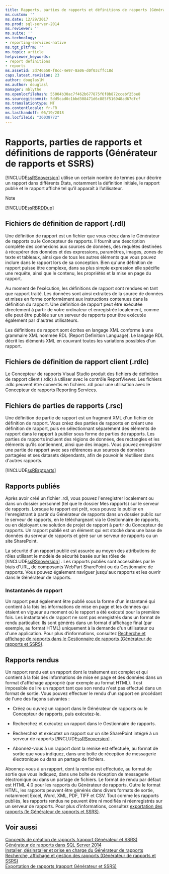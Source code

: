 ```yaml
---
title: Rapports, parties de rapports et définitions de rapports (Générateur de rapports et SSRS) | Microsoft Docs
ms.custom: ''
ms.date: 12/29/2017
ms.prod: sql-server-2014
ms.reviewer: ''
ms.suite: ''
ms.technology:
- reporting-services-native
ms.tgt_pltfrm: ''
ms.topic: article
helpviewer_keywords:
- report definitions
- reports
ms.assetid: 2d746550-f8cc-4e97-8a06-d0f03cffc18d
caps.latest.revision: 23
author: douglaslM
ms.author: douglasl
manager: mblythe
ms.openlocfilehash: 55004b30ac7f462b677875f6f8b872ccebf25be8
ms.sourcegitcommit: 5dd5cad0c1bbd308471d6c885f516948ad67dfcf
ms.translationtype: MT
ms.contentlocale: fr-FR
ms.lasthandoff: 06/19/2018
ms.locfileid: "36038772"
---
```

# <a name="reports-report-parts-and-report-definitions-report-builder-and-ssrs"></a>Rapports, parties de rapports et définitions de rapports (Générateur de rapports et SSRS)
  [!INCLUDE[ssRSnoversion](../../includes/ssrsnoversion-md.md)] utilise un certain nombre de termes pour décrire un rapport dans différents États, notamment la définition initiale, le rapport publié et le rapport affiché tel qu’il apparaît à l’utilisateur.  
  
> [!NOTE]  
>  [!INCLUDE[ssRBRDDup](../../includes/ssrbrddup-md.md)]  
  
## <a name="report-definition-rdl-files"></a>Fichiers de définition de rapport (.rdl)  
 Une définition de rapport est un fichier que vous créez dans le Générateur de rapports ou le Concepteur de rapports. Il fournit une description complète des connexions aux sources de données, des requêtes destinées à récupérer des données et des expressions, paramètres, images, zones de texte et tableaux, ainsi que de tous les autres éléments que vous pouvez inclure dans le rapport lors de sa conception. Bien qu'une définition de rapport puisse être complexe, dans sa plus simple expression elle spécifie une requête, ainsi que le contenu, les propriétés et la mise en page du rapport.  
  
 Au moment de l'exécution, les définitions de rapport sont rendues en tant que rapport traité. Les données sont ainsi extraites de la source de données et mises en forme conformément aux instructions contenues dans la définition du rapport. Une définition de rapport peut être exécutée directement à partir de votre ordinateur et enregistrée localement, comme elle peut être publiée sur un serveur de rapports pour être exécutée également par d'autres utilisateurs.  
  
 Les définitions de rapport sont écrites en langage XML conforme à une grammaire XML nommée RDL (Report Definition Language). Le langage RDL décrit les éléments XML en couvrant toutes les variations possibles d'un rapport.  
  
## <a name="client-report-definition-rdlc-files"></a>Fichiers de définition de rapport client (.rdlc)  
 Le Concepteur de rapports Visual Studio produit des fichiers de définition de rapport client (.rdlc) à utiliser avec le contrôle ReportViewer. Les fichiers .rdlc peuvent être convertis en fichiers .rdl pour une utilisation avec le Concepteur de rapports Reporting Services.  
  
## <a name="report-part-rsc-files"></a>Fichiers de parties de rapports (.rsc)  
 Une définition de partie de rapport est un fragment XML d'un fichier de définition de rapport. Vous créez des parties de rapports en créant une définition de rapport, puis en sélectionnant séparément des éléments de rapport dans le rapport à publier sous forme de parties de rapports. Les parties de rapports incluent des régions de données, des rectangles et les éléments qu'ils contiennent, ainsi que des images. Vous pouvez enregistrer une partie de rapport avec ses références aux sources de données partagées et ses datasets dépendants, afin de pouvoir le réutiliser dans d'autres rapports.  
  
 [!INCLUDE[ssRBrptparts](../../includes/ssrbrptparts-md.md)]  
  
## <a name="published-reports"></a>Rapports publiés  
 Après avoir créé un fichier .rdl, vous pouvez l'enregistrer localement ou dans un dossier personnel (tel que le dossier Mes rapports) sur le serveur de rapports. Lorsque le rapport est prêt, vous pouvez le publier en l'enregistrant à partir du Générateur de rapports dans un dossier public sur le serveur de rapports, en le téléchargeant via le Gestionnaire de rapports, ou en déployant une solution de projet de rapport à partir du Concepteur de rapports. Un rapport publié est un élément qui est stocké dans une base de données du serveur de rapports et géré sur un serveur de rapports ou un site SharePoint.  
  
 La sécurité d'un rapport publié est assurée au moyen des attributions de rôles utilisant le modèle de sécurité basée sur les rôles de [!INCLUDE[ssRSnoversion](../../includes/ssrsnoversion-md.md)] . Les rapports publiés sont accessibles par le biais d'URL, de composants WebPart SharePoint ou du Gestionnaire de rapports. Vous pouvez également naviguer jusqu'aux rapports et les ouvrir dans le Générateur de rapports.  
  
### <a name="report-snapshots"></a>Instantanés de rapport  
 Un rapport peut également être publié sous la forme d'un instantané qui contient à la fois les informations de mise en page et les données qui étaient en vigueur au moment où le rapport a été exécuté pour la première fois. Les instantanés de rapport ne sont pas enregistrés dans un format de rendu particulier. Ils sont générés dans un format d'affichage final (par exemple, au format HTML) uniquement à la demande d'un utilisateur ou d'une application. Pour plus d’informations, consultez [Recherche et affichage de rapports dans le Gestionnaire de rapports &#40;Générateur de rapports et SSRS&#41;](../report-builder/finding-and-viewing-reports-in-the-web-portal-report-builder-and-ssrs.md).  
  
## <a name="rendered-reports"></a>Rapports rendus  
 Un rapport rendu est un rapport dont le traitement est complet et qui contient à la fois des informations de mise en page et des données dans un format d'affichage approprié (par exemple au format HTML). Il est impossible de lire un rapport tant que son rendu n'est pas effectué dans un format de sortie. Vous pouvez effectuer le rendu d'un rapport en procédant de l'une des façons suivantes :  
  
-   Créez ou ouvrez un rapport dans le Générateur de rapports ou le Concepteur de rapports, puis exécutez-le.  
  
-   Recherchez et exécutez un rapport dans le Gestionnaire de rapports.  
  
-   Recherchez et exécutez un rapport sur un site SharePoint intégré à un serveur de rapports [!INCLUDE[ssRSnoversion](../../includes/ssrsnoversion-md.md)] .  
  
-   Abonnez-vous à un rapport dont la remise est effectuée, au format de sortie que vous indiquez, dans une boîte de réception de messagerie électronique ou dans un partage de fichiers.  
  
 Abonnez-vous à un rapport, dont la remise est effectuée, au format de sortie que vous indiquez, dans une boîte de réception de messagerie électronique ou dans un partage de fichiers. Le format de rendu par défaut est HTML 4.0 pour les rapports du Générateur de rapports. Outre le format HTML, les rapports peuvent être générés dans divers formats de sortie, notamment Excel, Word, XML, PDF, TIFF et CSV. Tout comme les rapports publiés, les rapports rendus ne peuvent être ni modifiés ni réenregistrés sur un serveur de rapports. Pour plus d’informations, consultez [exportation des rapports &#40;le Générateur de rapports et SSRS&#41;](../report-builder/export-reports-report-builder-and-ssrs.md).  
  
## <a name="see-also"></a>Voir aussi  
 [Concepts de création de rapports &#40;rapport Générateur et SSRS&#41;](report-authoring-concepts-report-builder-and-ssrs.md)   
 [Générateur de rapports dans SQL Server 2014](../report-builder/report-builder-in-sql-server-2016.md)   
 [Installer, désinstaller et prise en charge du Générateur de rapports](../install-uninstall-and-report-builder-support.md)   
 [Recherche, affichage et gestion des rapports &#40;Générateur de rapports et SSRS&#41;](../report-builder/finding-viewing-and-managing-reports-report-builder-and-ssrs.md)   
 [Exportation de rapports &#40;rapport Générateur et SSRS&#41;](../report-builder/export-reports-report-builder-and-ssrs.md)  
  
  